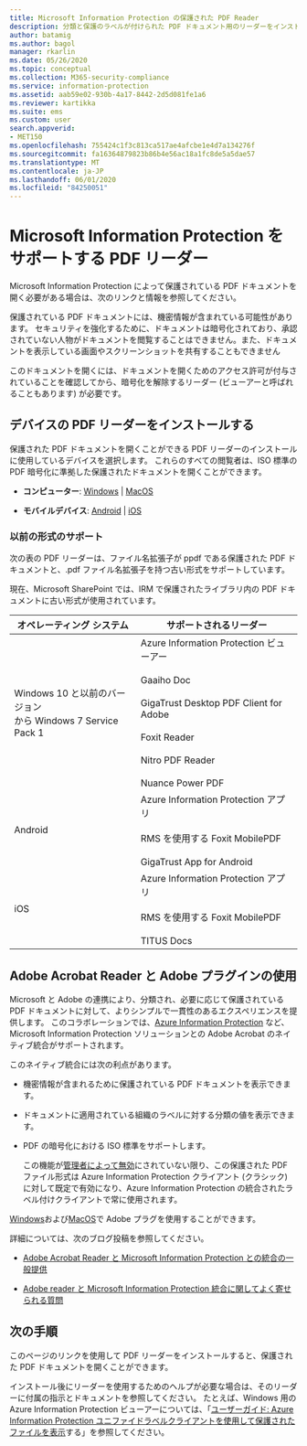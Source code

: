 ```yaml
---
title: Microsoft Information Protection の保護された PDF Reader
description: 分類と保護のラベルが付けられた PDF ドキュメント用のリーダーをインストールする
author: batamig
ms.author: bagol
manager: rkarlin
ms.date: 05/26/2020
ms.topic: conceptual
ms.collection: M365-security-compliance
ms.service: information-protection
ms.assetid: aab59e02-930b-4a17-8442-2d5d081fe1a6
ms.reviewer: kartikka
ms.suite: ems
ms.custom: user
search.appverid:
- MET150
ms.openlocfilehash: 755424c1f3c813ca517ae4afcbe1e4d7a134276f
ms.sourcegitcommit: fa16364879823b86b4e56ac18a1fc8de5a5dae57
ms.translationtype: MT
ms.contentlocale: ja-JP
ms.lasthandoff: 06/01/2020
ms.locfileid: "84250051"
---
```

# <a name="pdf-readers-that-support-microsoft-information-protection"></a>Microsoft Information Protection をサポートする PDF リーダー

Microsoft Information Protection によって保護されている PDF ドキュメントを開く必要がある場合は、次のリンクと情報を参照してください。

保護されている PDF ドキュメントには、機密情報が含まれている可能性があります。 セキュリティを強化するために、ドキュメントは暗号化されており、承認されていない人物がドキュメントを閲覧することはできません。また、ドキュメントを表示している画面やスクリーンショットを共有することもできません 

このドキュメントを開くには、ドキュメントを開くためのアクセス許可が付与されていることを確認してから、暗号化を解除するリーダー (ビューアーと呼ばれることもあります) が必要です。

## <a name="install-pdf-readers-for-your-device"></a>デバイスの PDF リーダーをインストールする

保護された PDF ドキュメントを開くことができる PDF リーダーのインストールに使用しているデバイスを選択します。 これらのすべての閲覧者は、ISO 標準の PDF 暗号化に準拠した保護されたドキュメントを開くことができます。

- **コンピューター**: [Windows](protected-pdf-readers-windows.md)  |  [MacOS](protected-pdf-readers-mac.md)

- **モバイルデバイス**: [Android](protected-pdf-readers-android.md)  |  [iOS](protected-pdf-readers-ios.md)

### <a name="support-for-previous-formats"></a>以前の形式のサポート

次の表の PDF リーダーは、ファイル名拡張子が ppdf である保護された PDF ドキュメントと、.pdf ファイル名拡張子を持つ古い形式をサポートしています。 

現在、Microsoft SharePoint では、IRM で保護されたライブラリ内の PDF ドキュメントに古い形式が使用されています。


|オペレーティング システム|サポートされるリーダー|
|----------------|-----------------------------------|
|Windows 10 と以前のバージョン<br />から Windows 7 Service Pack 1|Azure Information Protection ビューアー<br /><br />Gaaiho Doc<br /><br />GigaTrust Desktop PDF Client for Adobe<br /><br />Foxit Reader<br /><br />Nitro PDF Reader<br /><br /> Nuance Power PDF|
|Android|Azure Information Protection アプリ<br /><br />RMS を使用する Foxit MobilePDF<br /><br />GigaTrust App for Android|
|iOS|Azure Information Protection アプリ<br /><br />RMS を使用する Foxit MobilePDF<br /><br />TITUS Docs|

## <a name="using-adobe-acrobat-reader-with-the-adobe-plug-in"></a>Adobe Acrobat Reader と Adobe プラグインの使用

Microsoft と Adobe の連携により、分類され、必要に応じて保護されている PDF ドキュメントに対して、よりシンプルで一貫性のあるエクスペリエンスを提供します。 このコラボレーションでは、[Azure Information Protection](../what-is-information-protection.md) など、Microsoft Information Protection ソリューションとの Adobe Acrobat のネイティブ統合がサポートされます。 

このネイティブ統合には次の利点があります。

- 機密情報が含まれるために保護されている PDF ドキュメントを表示できます。

- ドキュメントに適用されている組織のラベルに対する分類の値を表示できます。

- PDF の暗号化における ISO 標準をサポートします。
    
    この機能が[管理者によって無効](client-admin-guide-customizations.md#dont-protect-pdf-files-by-using-the-iso-standard-for-pdf-encryption)にされていない限り、この保護された PDF ファイル形式は Azure Information Protection クライアント (クラシック) に対して既定で有効になり、Azure Information Protection の統合されたラベル付けクライアントで常に使用されます。

[Windows](protected-pdf-readers-windows.md)および[MacOS](protected-pdf-readers-mac.md)で Adobe プラグを使用することができます。

詳細については、次のブログ投稿を参照してください。 

- [Adobe Acrobat Reader と Microsoft Information Protection との統合の一般提供](https://techcommunity.microsoft.com/t5/Azure-Information-Protection/General-Availability-of-Adobe-Acrobat-Reader-Integration-with/ba-p/298396)

- [Adobe reader と Microsoft Information Protection 統合に関してよく寄せられる質問](https://techcommunity.microsoft.com/t5/Microsoft-Information-Protection/Adobe-reader-and-Microsoft-Information-Protection-integration/ba-p/482219)

## <a name="next-steps"></a>次の手順

このページのリンクを使用して PDF リーダーをインストールすると、保護された PDF ドキュメントを開くことができます。

インストール後にリーダーを使用するためのヘルプが必要な場合は、そのリーダーに付属の指示とドキュメントを参照してください。 たとえば、Windows 用の Azure Information Protection ビューアーについては、「[ユーザーガイド: Azure Information Protection ユニファイドラベルクライアントを使用して保護されたファイルを表示](clientv2-view-use-files.md)する」を参照してください。
